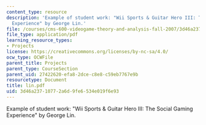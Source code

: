 ```yaml
---
content_type: resource
description: 'Example of student work: "Wii Sports & Guitar Hero III: The Social Gaming
  Experience" by George Lin.'
file: /courses/cms-600-videogame-theory-and-analysis-fall-2007/3d46a23710772a6d9fe6534e019f6e93_lin.pdf
file_type: application/pdf
learning_resource_types:
- Projects
license: https://creativecommons.org/licenses/by-nc-sa/4.0/
ocw_type: OCWFile
parent_title: Projects
parent_type: CourseSection
parent_uid: 27422620-efa8-2dce-c8e8-c59eb7767e9b
resourcetype: Document
title: lin.pdf
uid: 3d46a237-1077-2a6d-9fe6-534e019f6e93
---
```

Example of student work: "Wii Sports & Guitar Hero III: The Social Gaming Experience" by George Lin.